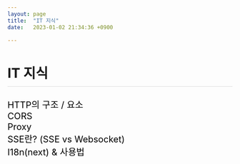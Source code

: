 ```yaml
---
layout: page
title:  "IT 지식"
date:   2023-01-02 21:34:36 +0900

---
```


<div style='font-size:20px'>
    <h2>IT 지식</h2>
    <a href="/it/2023/02/05/itPost-HTTP.html">HTTP의 구조 / 요소</a><br />
    <a href="/it/2023/02/26/itPost-CORS.html">CORS </a><br />
    <a href="/it/2023/03/05/itPost-Proxy.html">Proxy </a><br />
    <a href="/it/2023/04/24/itPost-SSE.html">SSE란? (SSE vs Websocket) </a><br />
    <a href="/it/2023/05/07/itPost-I18n.html">I18n(next) & 사용법</a><br />


</div>

<style>
div {
}
a {
    color: #000 !important;
    text-decoration: none;
}
h2 {
    border-bottom:1px solid #dcdcdc; 
    padding-bottom:10px;
}
</style>